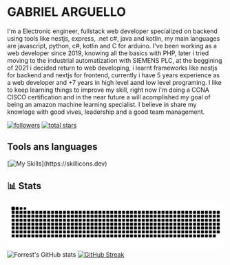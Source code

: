 # GABRIEL ARGUELLO

I'm a Electronic engineer, fullstack web developer specialized on backend using tools like nestjs, express, .net c#, java and kotlin, my main languages are javascript, python, c#, 
kotlin and C for arduino. I've been working as a web developer since 2019, knowing all the basics with PHP, later i tried moving to the industrial automatization with SIEMENS PLC, at the beggining of 2021 
i decided return to web developing, i learnt frameworks like nestjs for backend and nextjs for frontend, currently i have 5 years experience as a web developer and +7 years in high level aand low level programing.
I like to keep learning things to improve my skill, right now i'm doing a CCNA CISCO certification and in the near future a will acomplished my goal of being an amazon machine learning specialist.
I believe in share my knowloge with good vives, leadership and a good team management.


   <p align="left"> 
      <a href="https://github.com/stolenLeaf?tab=followers">
         <img alt="followers" title="Follow me on Github" src="https://custom-icon-badges.demolab.com/github/followers/carlosgrillet?color=236ad3&labelColor=1155ba&style=for-the-badge&logo=person-add&label=Follow&logoColor=white"/></a>
      <a href="https://github.com/stolenLeaf?tab=repositories&sort=stargazers">
         <img alt="total stars" title="Total stars on GitHub" src="https://custom-icon-badges.demolab.com/github/stars/carlosgrillet?color=55960c&style=for-the-badge&labelColor=488207&logo=star"/></a>
   </p>


## Tools ans languages

[![My Skills](https://skillicons.dev/icons?i=python,powershell,javascript,typescript,nodejs,react,vite,dotnet,git,github,nginx,docker,jenkins,linux,neovim,vscode,discord,androidstudio,apollo,arduino,figma,graphql,kotlin,linkedin,mongodb,nestjs,nextjs,postgres,react,)](https://skillicons.dev) 

## 📊 Stats

![Snake ](https://github.com/Platane/snk/blob/output/github-contribution-grid-snake-dark.svg)
![Forrest's GitHub stats](https://github-readme-stats.vercel.app/api?username=stolenLeaf&show_icons=true&theme=github_dark&hide_border=true)
[![GitHub Streak](https://streak-stats.demolab.com?user=stolenLeaf&theme=github-dark-blue&hide_border=true&border_radius=15&mode=weekly)](https://git.io/streak-stats)

